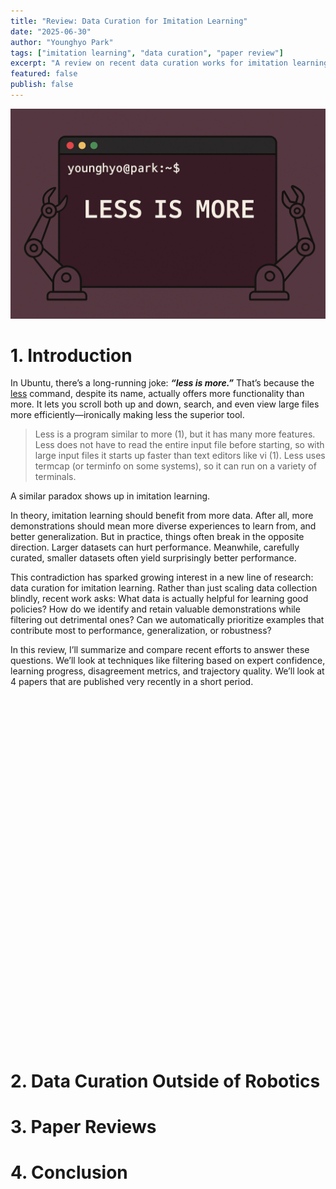 ```yaml
---
title: "Review: Data Curation for Imitation Learning"
date: "2025-06-30"
author: "Younghyo Park"
tags: ["imitation learning", "data curation", "paper review"]
excerpt: "A review on recent data curation works for imitation learning."
featured: false
publish: false
---
```


<img src="posts/paper-review-data-curations/banner.png" class="width-75" alt="Banner">

# 1. Introduction


In Ubuntu, there’s a long-running joke: ***“less is more.”*** That’s because the [less](https://manpages.ubuntu.com/manpages/xenial/man1/less.1.html#:~:text=Less%20is%20a%20program%20similar,on%20a%20variety%20of%20terminals.) command, despite its name, actually offers more functionality than more. It lets you scroll both up and down, search, and even view large files more efficiently—ironically making less the superior tool.

> Less  is  a  program  similar to more (1), but it has many more features.  Less does not have to read the entire input file before starting, so with large input files it starts up faster than text  editors  like vi (1).  Less uses termcap (or terminfo on some systems), so it can run on a variety of terminals.  


A similar paradox shows up in imitation learning.

In theory, imitation learning should benefit from more data. After all, more demonstrations should mean more diverse experiences to learn from, and better generalization. But in practice, things often break in the opposite direction. Larger datasets can hurt performance. Meanwhile, carefully curated, smaller datasets often yield surprisingly better performance.

This contradiction has sparked growing interest in a new line of research: data curation for imitation learning. Rather than just scaling data collection blindly, recent work asks: What data is actually helpful for learning good policies? How do we identify and retain valuable demonstrations while filtering out detrimental ones? Can we automatically prioritize examples that contribute most to performance, generalization, or robustness?

In this review, I’ll summarize and compare recent efforts to answer these questions. We’ll look at techniques like filtering based on expert confidence, learning progress, disagreement metrics, and trajectory quality. We’ll look at 4 papers that are published very recently in a short period. 

<div class="iframely-embed"><div class="iframely-responsive" style="height: 140px; padding-bottom: 0;"><a href="https://arxiv.org/abs/2503.03707" data-iframely-url="https://cdn.iframe.ly/api/iframe?url=https%3A%2F%2Farxiv.org%2Fabs%2F2503.03707&key=c83ccbd468865921bb411be91b22b1bb"></a></div></div><script async src="https://cdn.iframe.ly/embed.js" charset="utf-8"></script>

<div class="iframely-embed"><div class="iframely-responsive" style="height: 140px; padding-bottom: 0;"><a href="https://arxiv.org/abs/2502.08623" data-iframely-url="https://cdn.iframe.ly/api/iframe?url=https%3A%2F%2Farxiv.org%2Fabs%2F2502.08623&key=c83ccbd468865921bb411be91b22b1bb"></a></div></div><script async src="https://cdn.iframe.ly/embed.js" charset="utf-8"></script>

<div class="iframely-embed"><div class="iframely-responsive" style="height: 140px; padding-bottom: 0;"><a href="https://arxiv.org/abs/2506.19121" data-iframely-url="https://cdn.iframe.ly/api/iframe?url=https%3A%2F%2Farxiv.org%2Fabs%2F2506.19121&key=c83ccbd468865921bb411be91b22b1bb"></a></div></div><script async src="https://cdn.iframe.ly/embed.js" charset="utf-8"></script>

<div class="iframely-embed"><div class="iframely-responsive" style="height: 140px; padding-bottom: 0;"><a href="https://proceedings.mlr.press/v229/kuhar23a.html" data-iframely-url="https://cdn.iframe.ly/api/iframe?url=https%3A%2F%2Fproceedings.mlr.press%2Fv229%2Fkuhar23a.html&key=c83ccbd468865921bb411be91b22b1bb"></a></div></div><script async src="https://cdn.iframe.ly/embed.js" charset="utf-8"></script>

<!-- https://arxiv.org/abs/2503.03707

https://arxiv.org/abs/2506.19121

https://proceedings.mlr.press/v229/kuhar23a.html -->


# 2. Data Curation Outside of Robotics



# 3. Paper Reviews

# 4. Conclusion